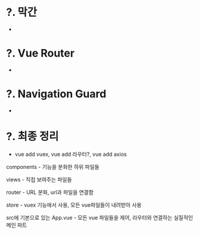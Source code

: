 # ?. 막간

- 

# ?. Vue Router

- 

# ?. Navigation Guard

- 

# ?. 최종 정리

- vue add vuex, vue add 라우터?, vue add axios

components - 기능을 분화한 하위 파일들

views - 직접 보여주는 파일들

router - URL 분화, url과 파일을 연결함

store - vuex 기능에서 사용, 모든 vue파일들이 내려받아 사용

src에 기본으로 있는 App.vue - 모든 vue 파일들을 제어, 라우터와 연결하는 실질적인 메인 파트